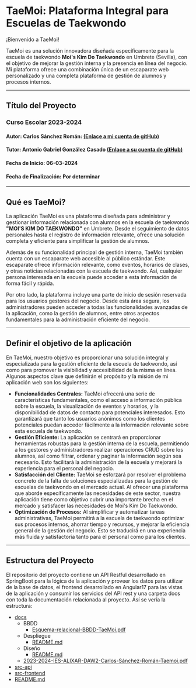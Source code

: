 # TaeMoi: Plataforma Integral para Escuelas de Taekwondo

¡Bienvenido a TaeMoi!

TaeMoi es una solución innovadora diseñada específicamente para la escuela de taekwondo **Moi's Kim Do Taekwondo** en Umbrete (Sevilla), con el objetivo de mejorar la gestión interna y la presencia en línea del negocio. Mi plataforma ofrece una combinación única de un escaparate web personalizado y una completa plataforma de gestión de alumnos y procesos internos.

---

## Título del Proyecto

### Curso Escolar 2023-2024

#### Autor: Carlos Sánchez Román: [(Enlace a mi cuenta de gitHub)](https://github.com/csanrom1702)

#### Tutor: Antonio Gabriel González Casado [(Enlace a su cuenta de gitHub)](https://github.com/prof-antonio-gabriel)

#### Fecha de Inicio: 06-03-2024

#### Fecha de Finalización: Por determinar

---

## Qué es TaeMoi?

La aplicación TaeMoi es una plataforma diseñada para administrar y gestionar información relacionada con alumnos en la escuela de taekwondo **"MOI'S KIM DO TAEKWONDO"** en Umbrete. Desde el seguimiento de datos personales hasta el registro de información relevante, ofrece una solución completa y eficiente para simplificar la gestión de alumnos.

Además de su funcionalidad principal de gestión interna, TaeMoi también cuenta con un escaparate web accesible al público estándar. Este escaparate ofrece información relevante, como eventos, horarios de clases, y otras noticias relacionadas con la escuela de taekwondo. Así, cualquier persona interesada en la escuela puede acceder a esta información de forma fácil y rápida.

Por otro lado, la plataforma incluye una parte de inicio de sesión reservada para los usuarios gestores del negocio. Desde esta área segura, los administradores pueden acceder a todas las funcionalidades avanzadas de la aplicación, como la gestión de alumnos, entre otros aspectos fundamentales para la administración eficiente del negocio.

---

## Definir el objetivo de la aplicación

En TaeMoi, nuestro objetivo es proporcionar una solución integral y especializada para la gestión eficiente de la escuela de taekwondo, así como para promover la visibilidad y accesibilidad de la misma en línea. Algunos aspectos clave que definirán el propósito y la misión de mi aplicación web son los siguientes:

- **Funcionalidades Centrales:** TaeMoi ofrecerá una serie de características fundamentales, como el acceso a información pública sobre la escuela, la visualización de eventos y horarios, y la disponibilidad de datos de contacto para potenciales interesados. Esto garantizará que tanto los usuarios anónimos como los clientes potenciales puedan acceder fácilmente a la información relevante sobre esta escuela de taekwondo.
- **Gestión Eficiente:** La aplicación se centrará en proporcionar herramientas robustas para la gestión interna de la escuela, permitiendo a los gestores y administradores realizar operaciones CRUD sobre los alumnos, así como filtrar, ordenar y paginar la información según sea necesario. Esto facilitará la administración de la escuela y mejorará la experiencia para el personal del negocio.
- **Satisfacción del Cliente:** TaeMoi se esforzará por resolver el problema concreto de la falta de soluciones especializadas para la gestión de escuelas de taekwondo en el mercado actual. Al ofrecer una plataforma que aborde específicamente las necesidades de este sector, nuestra aplicación tiene como objetivo cubrir una importante brecha en el mercado y satisfacer las necesidades de Moi's Kim Do Taekwondo.
- **Optimización de Procesos:** Al simplificar y automatizar tareas administrativas, TaeMoi permitirá a la escuela de taekwondo optimizar sus procesos internos, ahorrar tiempo y recursos, y mejorar la eficiencia general de la gestión del negocio. Esto se traducirá en una experiencia más fluida y satisfactoria tanto para el personal como para los clientes.

---

## Estructura del Proyecto

El repositorio del proyecto contiene un API Restful desarrollado en SpringBoot para la lógica de la aplicación y proveer los datos para utilizar de la base de datos, el frontend desarrollado en Angular17 para las vistas de la aplicación y consumir los servicios del API rest y una carpeta docs con toda la documentación relacionada al proyecto. Así se vería la estructura:

- [docs](./docs)
  - BBDD
    - [Esquema-relacional-BBDD-TaeMoi.pdf](./docs/BBDD/Esquema-relacional-BBDD-TaeMoi.pdf)
  - Despliegue
    - [README.md](./docs/Despliegue/README.md)
  - Diseño
    - [README.md](./docs/Diseño/README.md)
  - [2023-2024-IES-ALIXAR-DAW2-Carlos-Sánchez-Román-Taemoi.pdf](./docs/2023-2024-IES-ALIXAR-DAW2-Carlos-Sánchez-Román-Taemoi.pdf)
- [src-api](./src-api/)
- [src-frontend](/src-frontend/)
- [README.md](./README.md)
